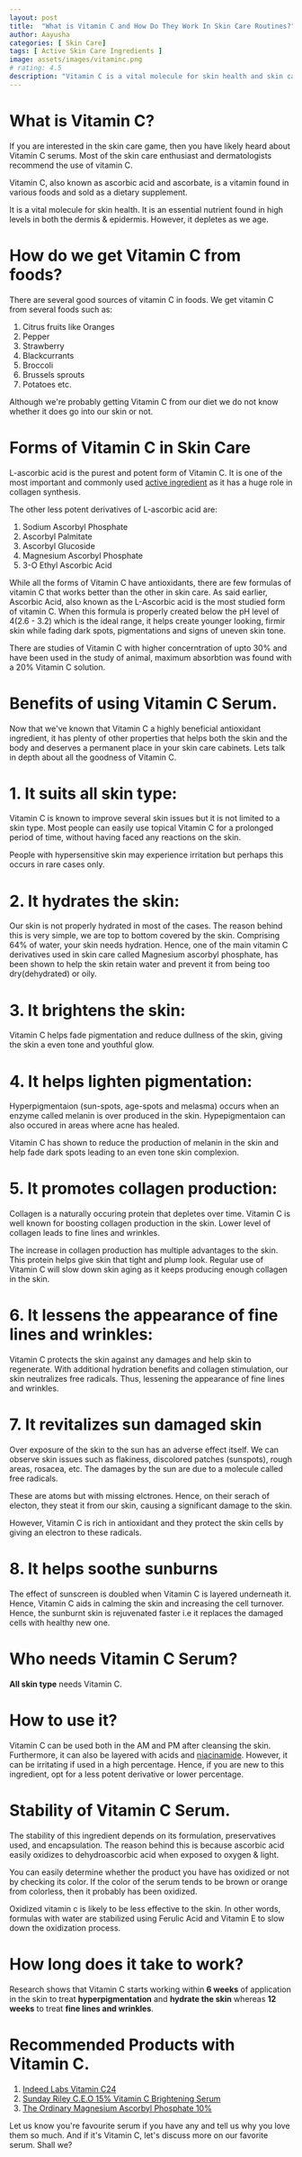 ```yaml
---
layout: post
title:  "What is Vitamin C and How Do They Work In Skin Care Routines?"
author: Aayusha
categories: [ Skin Care]
tags: [ Active Skin Care Ingredients ]
image: assets/images/vitaminc.png
# rating: 4.5
description: "Vitamin C is a vital molecule for skin health and skin care routine. The antioxidant properties of vitamin C improve the efficiency of sunscreen. It is layered underneath it to help prevent and treat ultraviolet (UV)-induced photodamage."
---
```


# What is Vitamin C?

If you are interested in the skin care game, then you have likely heard about Vitamin C serums. Most of the skin care enthusiast and dermatologists recommend
the use of vitamin C. 

Vitamin C, also known as ascorbic acid and ascorbate, is a vitamin found in various foods and sold as a dietary supplement.

It is a vital molecule for skin health. It is an essential nutrient found in high levels in both the dermis & epidermis. However, it depletes as we age.


# How do we get Vitamin C from foods?
There are several good sources of vitamin C in foods. We get vitamin C from several foods such as:
1. Citrus fruits like Oranges
2. Pepper
3. Strawberry
4. Blackcurrants
5. Broccoli
6. Brussels sprouts
7. Potatoes etc.

Although we're probably getting Vitamin C from our diet we do not know whether it does go into our skin or not.

# Forms of Vitamin C in Skin Care
L-ascorbic acid is the purest and potent form of Vitamin C. It is one of the most important and commonly used <a href="https://www.sheenycare.com/active-ingredients-for-skin-care/" rel="dofollow" target="_blank">active ingredient</a> as it has a huge role in collagen synthesis.

The other less potent derivatives of L-ascorbic acid are:
1. Sodium Ascorbyl Phosphate
2. Ascorbyl Palmitate
3. Ascorbyl Glucoside
4. Magnesium Ascorbyl Phosphate
5. 3-O Ethyl Ascorbic Acid

While all the forms of Vitamin C have antioxidants, there are few formulas of vitamin C that works better than the other in skin care.
As said earlier, Ascorbic Acid, also known as the L-Ascorbic acid is the most studied form of vitamin C. When this formula is properly created below the pH level of 4(2.6 - 3.2) which is the ideal range, it helps create younger looking, firmir skin while fading dark spots, pigmentations and signs of uneven skin tone.

There are studies of Vitamin C with higher concerntration of upto 30% and have been used in the study of animal, maximum absorbtion was found with a 20% Vitamin C solution.

# Benefits of using Vitamin C Serum.
Now that we've known that Vitamin C a highly beneficial antioxidant ingredient, it has plenty of other properties that helps both the skin and the body and deserves a permanent place in your skin care cabinets. Lets talk in depth about all the goodness of Vitamin C.

# 1. It suits all skin type:
Vitamin C is known to improve several skin issues but it is not limited to a skin type. Most people can easily use topical Vitamin C for a prolonged period of time, without having faced any reactions on the skin.

People with hypersensitive skin may experience irritation but perhaps this occurs in rare cases only.

# 2. It hydrates the skin:
Our skin is not properly hydrated in most of the cases. The reason behind this is very simple, we are top to bottom covered by the skin. Comprising 64% of water, your skin needs hydration.
Hence, one of the main vitamin C derivatives used in skin care called Magnesium ascorbyl phosphate, has been shown to help the skin retain water and prevent it from being too dry(dehydrated) or oily.

# 3. It brightens the skin:
Vitamin C helps fade pigmentation and reduce dullness of the skin, giving the skin a even tone and youthful glow.

# 4. It helps lighten pigmentation:
Hyperpigmentaion (sun-spots, age-spots and melasma) occurs when an enzyme called <a href="https://www.webmd.com/a-to-z-guides/what-is-melanin" target="_blank" rel="nofollow"></a>melanin is over produced in the skin. Hypepigmentaion can also occured in areas where acne has healed.

Vitamin C has shown to reduce the production of melanin in the skin and help fade dark spots leading to an even tone skin complexion.

# 5. It promotes collagen production:
Collagen is a naturally occuring protein that depletes over time. Vitamin C is well known for boosting collagen production in the skin. Lower level of collagen leads to fine lines and wrinkles.

The increase in collagen production has multiple advantages to the skin. This protein helps give skin that tight and plump look. Regular use of Vitamin C will slow down skin aging as it keeps producing enough collagen in the skin.

# 6. It lessens the appearance of fine lines and wrinkles:
Vitamin C protects the skin against any damages and help skin to regenerate. With additional hydration benefits and collagen stimulation, our skin neutralizes free radicals. Thus, lessening the appearance of fine lines and wrinkles.

# 7. It revitalizes sun damaged skin
Over exposure of the skin to the sun has an adverse effect itself. We can observe skin issues such as flakiness, discolored patches (sunspots), rough areas, rosacea, etc. The damages by the sun are due to a molecule called free radicals. 

These are atoms but with missing elctrones. Hence, on their serach of electon, they steat it from our skin, causing a significant damage to the skin.

However, Vitamin C is rich in antioxidant and they protect the skin cells by giving an electron to these radicals.

# 8. It helps soothe sunburns
The effect of sunscreen is doubled when Vitamin C is layered underneath it. Hence, Vitamin C aids in calming the skin and increasing the cell turnover. Hence, the sunburnt skin is rejuvenated faster i.e it replaces the damaged cells with healthy new one.

# Who needs Vitamin C Serum?
**All skin type** needs Vitamin C. 

# How to use it?
Vitamin C can be used both in the AM and PM after cleansing the skin. Furthermore, it can also be layered with acids and <a href="https://www.sheenycare.com/what-is-niacinamide/" target="_blank">niacinamide</a>.
However, it can be irritating if used in a high percentage. Hence, if you are new to this ingredient, opt for a less potent derivative or lower percentage.

# Stability of Vitamin C Serum.
The stability of this ingredient depends on its formulation, preservatives used, and encapsulation. The reason behind this is because ascorbic acid easily oxidizes to dehydroascorbic acid when exposed to oxygen & light.

You can easily determine whether the product you have has oxidized or not by checking its color. If the color of the serum tends to be brown or orange from colorless, then it probably has been oxidized.

Oxidized vitamin c is likely to be less effective to the skin. In other words, formulas with water are stabilized using Ferulic Acid and Vitamin E to slow down the oxidization process. 

# How long does it take to work?
Research shows that Vitamin C starts working within **6 weeks** of application in the skin to treat **hyperpigmentation** and **hydrate the skin** whereas **12 weeks** to treat **fine lines and wrinkles**.

# Recommended Products with Vitamin C.

1. <a href="https://indeedlabs.com/shop/vitamin-c24-s/" rel="nofollow" target="_blank">Indeed Labs Vitamin C24</a>
2. <a href="https://sundayriley.com/products/ceo-vitamin-c-brightening-serum" rel="nofollow" target="_blank">Sunday Riley C.E.O 15% Vitamin C Brightening Serum</a>
3. <a href="https://theordinary.deciem.com/product/rdn-magnesium-ascorbyl-phosphate-10pct-30ml?redir=1" rel="nofollow" target="_blank">The Ordinary Magnesium Ascorbyl Phosphate 10%</a>

Let us know you're favourite serum if you have any and tell us why you love them so much. And if it's Vitamin C, let's discuss more on our favorite serum. Shall we?